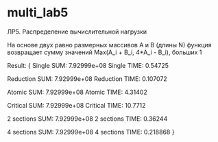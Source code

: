 # multi_lab5
ЛР5. Распределение вычислительной нагрузки

На основе двух равно размерных массивов A и B (длины N) функция возвращает сумму значений Max(A_i + B_i, 4*A_i - B_i), больших 1

Result: { Single SUM: 7.92999e+08
Single TIME: 0.54725

Reduction SUM: 7.92999e+08
Reduction TIME: 0.107072

Atomic SUM: 7.92999e+08
Atomic TIME: 4.31402

Critical SUM: 7.92999e+08
Critical TIME: 10.7712

2 sections SUM: 7.92999e+08
2 sections TIME: 0.36244

4 sections SUM: 7.92999e+08
4 sections TIME: 0.218868 }
